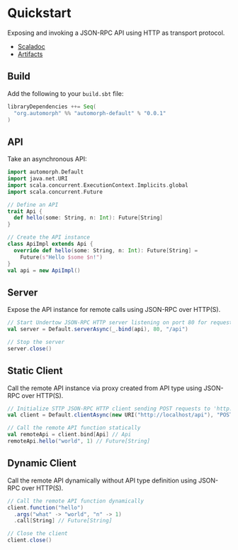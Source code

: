 # Quickstart

Exposing and invoking a JSON-RPC API using HTTP as transport protocol.

* [Scaladoc](../api/automorph/index.html)
* [Artifacts](https://mvnrepository.com/artifact/org.automorph/automorph)

## Build

Add the following to your `build.sbt` file:

```scala
libraryDependencies ++= Seq(
  "org.automorph" %% "automorph-default" % "0.0.1"
)
```

## API

Take an asynchronous API:

```scala
import automorph.Default
import java.net.URI
import scala.concurrent.ExecutionContext.Implicits.global
import scala.concurrent.Future

// Define an API
trait Api {
  def hello(some: String, n: Int): Future[String]
}

// Create the API instance
class ApiImpl extends Api {
  override def hello(some: String, n: Int): Future[String] =
    Future(s"Hello $some $n!")
}
val api = new ApiImpl()

```

## Server

Expose the API instance for remote calls using JSON-RPC over HTTP(S).

```scala
// Start Undertow JSON-RPC HTTP server listening on port 80 for requests to '/api'
val server = Default.serverAsync(_.bind(api), 80, "/api")

// Stop the server
server.close()
```

## Static Client

Call the remote API instance via proxy created from API type using JSON-RPC over HTTP(S).

```scala
// Initialize STTP JSON-RPC HTTP client sending POST requests to 'http://localhost/api'
val client = Default.clientAsync(new URI("http://localhost/api"), "POST")

// Call the remote API function statically
val remoteApi = client.bind[Api] // Api
remoteApi.hello("world", 1) // Future[String]
```

## Dynamic Client

Call the remote API dynamically without API type definition using JSON-RPC over HTTP(S).

```scala
// Call the remote API function dynamically
client.function("hello")
  .args("what" -> "world", "n" -> 1)
  .call[String] // Future[String]

// Close the client
client.close()
```

